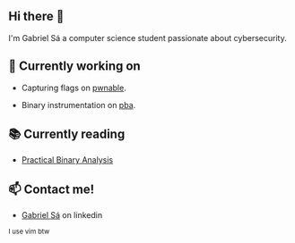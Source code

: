 ## Hi there 👋
I'm Gabriel Sá a computer science student passionate about cybersecurity.

## 🔭 Currently working on
- Capturing flags on [pwnable](https://github.com/garipew/pwnable).

- Binary instrumentation on [pba](https://github.com/garipew/hacky/tree/master/pba).

## 📚 Currently reading
- [Practical Binary Analysis](https://practicalbinaryanalysis.com/)

## 📫 Contact me!
- [Gabriel Sá](https://www.linkedin.com/in/garipew/) on linkedin


<sub>I use vim btw</sub>
